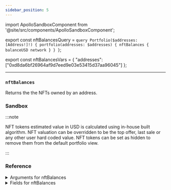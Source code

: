 ```yaml
---
sidebar_position: 5
---
```


import ApolloSandboxComponent from '@site/src/components/ApolloSandboxComponent';

export const nftBalancesQuery = `query Portfolio($addresses: [Address!]!) {
  portfolio(addresses: $addresses) {
    nftBalances {
      balanceUSD
      network
    }
  }
}`;

export const nftBalancesVars = {
  "addresses": ["0xd8da6bf26964af9d7eed9e03e53415d37aa96045"]
};

---

### `nftBalances`

Returns the the NFTs owned by an address.

### Sandbox

<ApolloSandboxComponent 
  query={nftBalancesQuery}
  variables={nftBalancesVars}
/>

:::note

NFT tokens estimated value in USD is calculated using in-house built algorithm. NFT valuation can be overridden to be the top offer, last sale or any other user hard coded value. NFT tokens can be set as hidden to remove them from the default portfolio view.

:::

### Reference

<details>
<summary>Arguments for nftBalances</summary>

| Argument      | Description | Type |
| ----------- | ----------- | ----------- |
| `address`      | Addresses for which to retrieve       | `String!` | 
| `networks`      | Returns only NFTs from network provided. If not provided, NFTs across all supported chains for NFTs will be returned      | `Network!` | 
| `withOverrides`      | Include user value overrides, default off.      | `Boolean = false` | 

</details>

<details>
<summary>Fields for nftBalances</summary>

Fields for `nftBalances`

| Field      | Description | Type |
| ----------- | ----------- | ----------- |
| `network`      | Returns the network that an NFT is on      | `Network!`       |
| `balanceUSD`      | Returns the estimated USD value      | `Float!` | 

</details>

